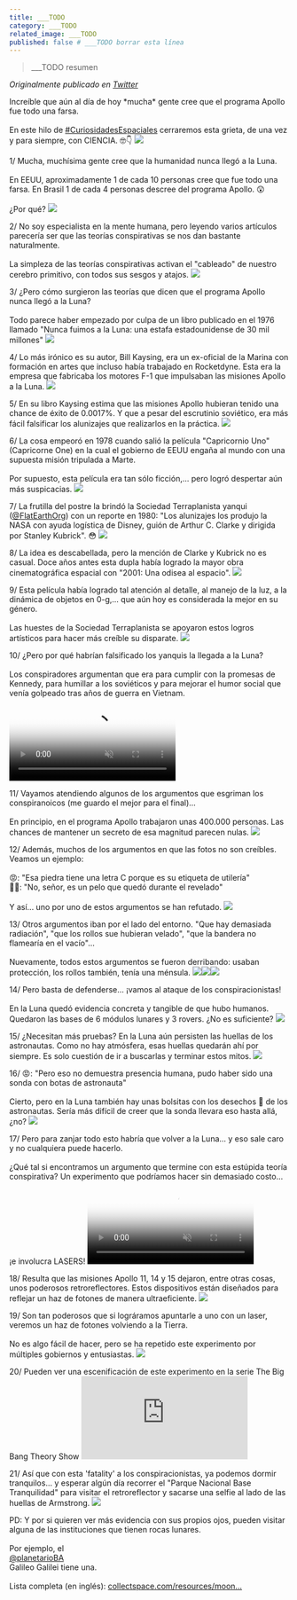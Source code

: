 ```yaml
---
title: ___TODO
category: ___TODO
related_image: ___TODO
published: false # ___TODO borrar esta línea
---
```

> ___TODO resumen

*Originalmente publicado en [Twitter](___TODO)*

<div class="card-tweets" dir="auto">
    <p>Increíble que aún al día de hoy *mucha* gente cree que el programa Apollo fue todo una farsa.<br />
<br />
En este hilo de <a class="entity-hashtag" href="/hashtag/CuriosidadesEspaciales">#CuriosidadesEspaciales</a> cerraremos esta grieta, de una vez y para siempre, con CIENCIA. 🤓👇 <span class="entity-image"><a href="https://pbs.twimg.com/media/EkUgrpVWoAUqrNg.jpg" target="_blank"><img src="https://pbs.twimg.com/media/EkUgrpVWoAUqrNg.jpg"></a></span></p>
    <p><span class="nop nop-start">1/ </span> Mucha, muchísima gente cree que la humanidad nunca llegó a la Luna. <br />
<br />
En EEUU, aproximadamente 1 de cada 10 personas cree que fue todo una farsa. En Brasil 1 de cada 4 personas descree del programa Apollo. 😲<br />
<br />
¿Por qué? <span class="entity-image"><a href="https://pbs.twimg.com/media/EkUgsHvWAAAxDAZ.jpg" target="_blank"><img src="https://pbs.twimg.com/media/EkUgsHvWAAAxDAZ.jpg"></a></span></p>
    <p><span class="nop nop-start">2/ </span> No soy especialista en la mente humana, pero leyendo varios artículos parecería ser que las teorías conspirativas se nos dan bastante naturalmente.<br />
<br />
La simpleza de las teorías conspirativas activan el "cableado" de nuestro cerebro primitivo, con todos sus sesgos y atajos. <span class="entity-image"><a href="https://pbs.twimg.com/media/EkUgspfXYAAkCwk.png" target="_blank"><img src="https://pbs.twimg.com/media/EkUgspfXYAAkCwk.png"></a></span></p>
    <p><span class="nop nop-start">3/ </span> ¿Pero cómo surgieron las teorías que dicen que el programa Apollo nunca llegó a la Luna?<br />
<br />
Todo parece haber empezado por culpa de un libro publicado en el 1976 llamado "Nunca fuimos a la Luna: una estafa estadounidense de 30 mil millones" <span class="entity-image"><a href="https://pbs.twimg.com/media/EkUgtMNX0AQIdrl.png" target="_blank"><img src="https://pbs.twimg.com/media/EkUgtMNX0AQIdrl.png"></a></span></p>
    <p><span class="nop nop-start">4/ </span> Lo más irónico es su autor, Bill Kaysing, era un ex-oficial de la Marina con formación en artes que incluso había trabajado en Rocketdyne. Esta era la empresa que fabricaba los motores F-1 que impulsaban las misiones Apollo a la Luna. <span class="entity-image"><a href="https://pbs.twimg.com/media/EkUgtsZXkAE7zmO.jpg" target="_blank"><img src="https://pbs.twimg.com/media/EkUgtsZXkAE7zmO.jpg"></a></span></p>
    <p><span class="nop nop-start">5/ </span> En su libro Kaysing estima que las misiones Apollo hubieran tenido una chance de éxito de 0.0017%. Y que a pesar del escrutinio soviético, era más fácil falsificar los alunizajes que realizarlos en la práctica. <span class="entity-image"><a href="https://pbs.twimg.com/media/EkUguL4XgAETRNS.png" target="_blank"><img src="https://pbs.twimg.com/media/EkUguL4XgAETRNS.png"></a></span></p>
    <p><span class="nop nop-start">6/ </span> La cosa empeoró en 1978 cuando salió la película "Capricornio Uno" (Capricorne One) en la cual el gobierno de EEUU engaña al mundo con una supuesta misión tripulada a Marte.<br />
<br />
Por supuesto, esta película era tan sólo ficción,... pero logró despertar aún más suspicacias. <span class="entity-image"><a href="https://pbs.twimg.com/media/EkUguvVWkAIp11g.jpg" target="_blank"><img src="https://pbs.twimg.com/media/EkUguvVWkAIp11g.jpg"></a></span></p>
    <p><span class="nop nop-start">7/ </span> La frutilla del postre la brindó la Sociedad Terraplanista yanqui (<a class="entity-mention" href="https://twitter.com/FlatEarthOrg">@FlatEarthOrg</a>) con un reporte en 1980: "Los alunizajes los produjo la NASA con ayuda logística de Disney, guión de Arthur C. Clarke y dirigida por Stanley Kubrick". 😳 <span class="entity-image"><a href="https://pbs.twimg.com/media/EkUgvK0X0AAmQZz.png" target="_blank"><img src="https://pbs.twimg.com/media/EkUgvK0X0AAmQZz.png"></a></span></p>
    <p><span class="nop nop-start">8/ </span> La idea es descabellada, pero la mención de Clarke y Kubrick no es casual. Doce años antes esta dupla había logrado la mayor obra cinematográfica espacial con "2001: Una odisea al espacio". <span class="entity-image"><a href="https://pbs.twimg.com/media/EkUgvlvXcAEz50d.jpg" target="_blank"><img src="https://pbs.twimg.com/media/EkUgvlvXcAEz50d.jpg"></a></span></p>
    <p><span class="nop nop-start">9/ </span> Esta película había logrado tal atención al detalle, al manejo de la luz, a la dinámica de objetos en 0-g,... que aún hoy es considerada la mejor en su género.<br />
<br />
Las huestes de la Sociedad Terraplanista se apoyaron estos logros artísticos para hacer más creíble su disparate. <span class="entity-image"><a href="https://pbs.twimg.com/media/EkUgwB7WkAEADpV.jpg" target="_blank"><img src="https://pbs.twimg.com/media/EkUgwB7WkAEADpV.jpg"></a></span></p>
    <p><span class="nop nop-start">10/ </span> ¿Pero por qué habrían falsificado los yanquis la llegada a la Luna? <br />
<br />
Los conspiradores argumentan que era para cumplir con la promesas de Kennedy, para humillar a los soviéticos y para mejorar el humor social que venía golpeado tras años de guerra en Vietnam. <span class="entity-video"><video autoplay muted loop controls poster="https://pbs.twimg.com/ext_tw_video_thumb/1316494482649559042/pu/img/xPLyuLRAZ5A6jxz7.jpg"><source src="https://video.twimg.com/ext_tw_video/1316494482649559042/pu/pl/g5quH0l-2zVrMXCS.m3u8?tag=10" type="application/x-mpegURL"><br />
<source src="https://video.twimg.com/ext_tw_video/1316494482649559042/pu/vid/498x212/jnM5tVjOMMPvywKA.mp4?tag=10" type="video/mp4"><img alt="Video Poster" src="https://pbs.twimg.com/ext_tw_video_thumb/1316494482649559042/pu/img/xPLyuLRAZ5A6jxz7.jpg"></video></span></p>
    <p><span class="nop nop-start">11/ </span> Vayamos atendiendo algunos de los argumentos que esgriman los conspiranoicos (me guardo el mejor para el final)...<br />
<br />
En principio, en el programa Apollo trabajaron unas 400.000 personas. Las chances de mantener un secreto de esa magnitud parecen nulas. <span class="entity-image"><a href="https://pbs.twimg.com/media/EkUgxIUXkAUTb94.png" target="_blank"><img src="https://pbs.twimg.com/media/EkUgxIUXkAUTb94.png"></a></span></p>
    <p><span class="nop nop-start">12/ </span> Además, muchos de los argumentos en que las fotos no son creíbles. Veamos un ejemplo: <br />
<br />
😡: "Esa piedra tiene una letra C porque es su etiqueta de utilería"<br />
👩‍🔬: "No, señor, es un pelo que quedó durante el revelado"<br />
<br />
Y así... uno por uno de estos argumentos se han refutado. <span class="entity-image"><a href="https://pbs.twimg.com/media/EkUgxnRX0AYKLxN.png" target="_blank"><img src="https://pbs.twimg.com/media/EkUgxnRX0AYKLxN.png"></a></span></p>
    <p><span class="nop nop-start">13/ </span> Otros argumentos iban por el lado del entorno. "Que hay demasiada radiación", "que los rollos sue hubieran velado", "que la bandera no flamearía en el vacío"...<br />
<br />
Nuevamente, todos estos argumentos se fueron derribando: usaban protección, los rollos también, tenía una ménsula. <span class="row justify-content-center entity-multiple-3"><span class="col-md-6"><span class="entity-image"><a href="https://pbs.twimg.com/media/EkUgyC3WAAInUuq.jpg" target="_blank"><img src="https://pbs.twimg.com/media/EkUgyC3WAAInUuq.jpg"></a></span></span><span class="col-md-6"><span class="entity-image"><a href="https://pbs.twimg.com/media/EkUgyEOWkAElDzO.jpg" target="_blank"><img src="https://pbs.twimg.com/media/EkUgyEOWkAElDzO.jpg"></a></span></span><span class="col-md-6"><span class="entity-image"><a href="https://pbs.twimg.com/media/EkUgyF1WkAEeCq5.png" target="_blank"><img src="https://pbs.twimg.com/media/EkUgyF1WkAEeCq5.png"></a></span></span></span></p>
    <p><span class="nop nop-start">14/ </span> Pero basta de defenderse... ¡vamos al ataque de los conspiracionistas!<br />
<br />
En la Luna quedó evidencia concreta y tangible de que hubo humanos. Quedaron las bases de 6 módulos lunares y 3 rovers. ¿No es suficiente? <span class="entity-image"><a href="https://pbs.twimg.com/media/EkUgyl6WAAAcKlD.png" target="_blank"><img src="https://pbs.twimg.com/media/EkUgyl6WAAAcKlD.png"></a></span></p>
    <p><span class="nop nop-start">15/ </span> ¿Necesitan más pruebas? En la Luna aún persisten las huellas de los astronautas. Como no hay atmósfera, esas huellas quedarán ahí por siempre. Es solo cuestión de ir a buscarlas y terminar estos mitos. <span class="entity-image"><a href="https://pbs.twimg.com/media/EkUgzD4WkAM4Qzp.png" target="_blank"><img src="https://pbs.twimg.com/media/EkUgzD4WkAM4Qzp.png"></a></span></p>
    <p><span class="nop nop-start">16/ </span> 😡: "Pero eso no demuestra presencia humana, pudo haber sido una sonda con botas de astronauta"<br />
<br />
Cierto, pero en la Luna también hay unas bolsitas con los desechos 💩 de los astronautas. Sería más difícil de creer que la sonda llevara eso hasta allá, ¿no? <span class="entity-image"><a href="https://pbs.twimg.com/media/EkUgztuWkAUt2-O.jpg" target="_blank"><img src="https://pbs.twimg.com/media/EkUgztuWkAUt2-O.jpg"></a></span></p>
    <p><span class="nop nop-start">17/ </span> Pero para zanjar todo esto habría que volver a la Luna... y eso sale caro y no cualquiera puede hacerlo.<br />
<br />
¿Qué tal si encontramos un argumento que termine con esta estúpida teoría conspirativa? Un experimento que podríamos hacer sin demasiado costo... ¡e involucra LASERS! <span class="entity-video"><video autoplay muted loop controls poster="https://pbs.twimg.com/ext_tw_video_thumb/1316494547497746441/pu/img/Uvq-wL-ZKxu4aeZQ.jpg"><source src="https://video.twimg.com/ext_tw_video/1316494547497746441/pu/vid/498x262/Sc3VoHG39W4XYpPF.mp4?tag=10" type="video/mp4"><br />
<source src="https://video.twimg.com/ext_tw_video/1316494547497746441/pu/pl/Fw7Q44wDs-eP9_SW.m3u8?tag=10" type="application/x-mpegURL"><img alt="Video Poster" src="https://pbs.twimg.com/ext_tw_video_thumb/1316494547497746441/pu/img/Uvq-wL-ZKxu4aeZQ.jpg"></video></span></p>
    <p><span class="nop nop-start">18/ </span> Resulta que las misiones Apollo 11, 14 y 15 dejaron, entre otras cosas, unos poderosos retroreflectores. Estos dispositivos están diseñados para reflejar un haz de fotones de manera ultraeficiente. <span class="entity-image"><a href="https://pbs.twimg.com/media/EkUg05CXkAER3IX.jpg" target="_blank"><img src="https://pbs.twimg.com/media/EkUg05CXkAER3IX.jpg"></a></span></p>
    <p><span class="nop nop-start">19/ </span> Son tan poderosos que si lográramos apuntarle a uno con un laser, veremos un haz de fotones volviendo a la Tierra.<br />
<br />
No es algo fácil de hacer, pero se ha repetido este experimento por múltiples gobiernos y entusiastas. <span class="entity-image"><a href="https://pbs.twimg.com/media/EkUg1qaXcAAS0T7.jpg" target="_blank"><img src="https://pbs.twimg.com/media/EkUg1qaXcAAS0T7.jpg"></a></span></p>
    <p><span class="nop nop-start">20/ </span> Pueden ver una escenificación de este experimento en la serie The Big Bang Theory Show <span class="entity-embed"><iframe class="youtube-player keep-ratio-4-3" src="https://www.youtube.com/embed/-e5CtbbZL-k" frameborder="0" allowFullScreen></iframe></span></p>
    <p><span class="nop nop-start">21/ </span> Así que con esta 'fatality' a los conspiracionistas, ya podemos dormir tranquilos... y esperar algún día recorrer el "Parque Nacional Base Tranquilidad" para visitar el retroreflector y sacarse una selfie al lado de las huellas de Armstrong. <span class="entity-image"><a href="https://pbs.twimg.com/media/EkUg2MSWkAEi0DC.png" target="_blank"><img src="https://pbs.twimg.com/media/EkUg2MSWkAEi0DC.png"></a></span></p>
    <p>PD: Y por si quieren ver más evidencia con sus propios ojos, pueden visitar alguna de las instituciones que tienen rocas lunares.<br />
<br />
Por ejemplo, el <br />
<a class="entity-mention" href="https://twitter.com/planetarioBA">@planetarioBA</a><br />
 Galileo Galilei tiene una.<br />
<br />
Lista completa (en inglés): <a class="entity-url" data-preview="true" href="http://www.collectspace.com/resources/moonrocks_apollo11.html">collectspace.com/resources/moon…</a></p>
    <p><a class="entity-mention entity-mention-first" href="https://twitter.com/threadreaderapp"></a></p>
</div>

